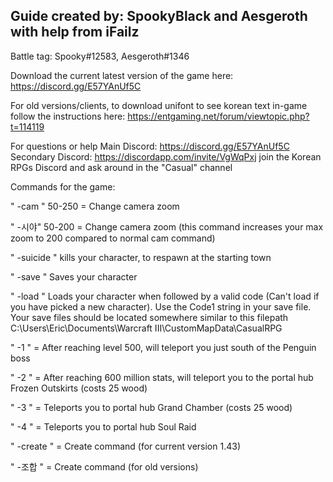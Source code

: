 ## Guide created by: SpookyBlack and Aesgeroth with help from iFailz
Battle tag:  Spooky#12583, Aesgeroth#1346

Download the current latest version of the game here: https://discord.gg/E57YAnUf5C

For old versions/clients, to download unifont to see korean text in-game follow the instructions here: https://entgaming.net/forum/viewtopic.php?t=114119

For questions or help
Main Discord: https://discord.gg/E57YAnUf5C
Secondary Discord: https://discordapp.com/invite/VgWqPxj join the Korean RPGs Discord and ask around in the "Casual" channel

Commands for the game:

" -cam " 50-250 = Change camera zoom

" -시야" 50-200 = Change camera zoom (this command increases your max zoom to 200 compared to normal cam command)

" -suicide " kills your character, to respawn at the starting town

" -save " Saves your character

" -load " Loads your character when followed by a valid code (Can't load if you have picked a new character). Use the Code1 string in your save file. Your save files should be located somewhere similar to this filepath C:\Users\Eric\Documents\Warcraft III\CustomMapData\CasualRPG

" -1 " = After reaching level 500, will teleport you just south of the Penguin boss

" -2 " = After reaching 600 million stats, will teleport you to the portal hub Frozen Outskirts (costs 25 wood)

" -3 " = Teleports you to portal hub Grand Chamber (costs 25 wood)

" -4 " = Teleports you to portal hub Soul Raid

" -create " = Create command (for current version 1.43)

" -조합 " = Create command (for old versions)



